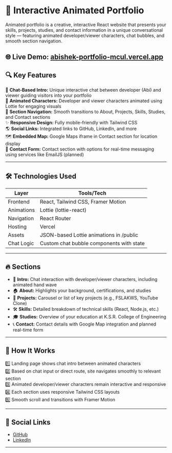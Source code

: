 # 🚀 Interactive Animated Portfolio

Animated portfolio is a creative, interactive React website that presents your skills, projects, studies, and contact information in a unique conversational style — featuring animated developer/viewer characters, chat bubbles, and smooth section navigation.

🌐 **Live Demo:** [abishek-portfolio-mcul.vercel.app](https://abishek-portfolio-mcul.vercel.app/)
---

## 🔍 Key Features

💬 **Chat-Based Intro:** Unique interactive chat between developer (Abi) and viewer guiding visitors into your portfolio  
🧍 **Animated Characters:** Developer and viewer characters animated using Lottie for engaging visuals  
📖 **Section Navigation:** Smooth transitions to About, Projects, Skills, Studies, and Contact sections  
✨ **Responsive Design:** Fully mobile-friendly with Tailwind CSS  
🌎 **Social Links:** Integrated links to GitHub, LinkedIn, and more  
🗺 **Embedded Map:** Google Maps iframe in Contact section for location display  
📨 **Contact Form:** Contact section with options for real-time messaging using services like EmailJS (planned)

---

## 🛠 Technologies Used

| Layer        | Tools/Tech                                 |
| ------------ | ------------------------------------------ |
| Frontend     | React, Tailwind CSS, Framer Motion         |
| Animations   | Lottie (lottie-react)                     |
| Navigation   | React Router                              |
| Hosting      | Vercel                                    |
| Assets       | JSON-based Lottie animations in /public   |
| Chat Logic   | Custom chat bubble components with state  |

---

## 🔥 Sections

- 👋 **Intro:** Chat interaction with developer/viewer characters, including animated hand wave
- 🏠 **About:** Highlights your background, certifications, and studies
- 🚀 **Projects:** Carousel or list of key projects (e.g., FSLAKWS, YouTube Clone)
- 🛠 **Skills:** Detailed breakdown of technical skills (React, Node.js, etc.)
- 🎓 **Studies:** Overview of your education at K.S.R. College of Engineering
- 📞 **Contact:** Contact details with Google Map integration and planned real-time form

---

## 🧪 How It Works

1️⃣ Landing page shows chat intro between animated characters  
2️⃣ Based on chat input or direct route, site navigates smoothly to relevant section  
3️⃣ Animated developer/viewer characters remain interactive and responsive  
4️⃣ Each section uses responsive Tailwind CSS layouts  
5️⃣ Smooth scroll and transitions with Framer Motion

---
## 🔗 Social Links

- [GitHub](https://github.com/abisheks2004)
- [LinkedIn](https://linkedin.com/in/abishek-s-3aa542269)

---

